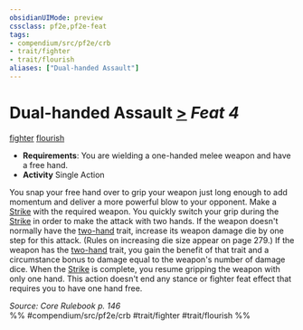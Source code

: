 ```yaml
---
obsidianUIMode: preview
cssclass: pf2e,pf2e-feat
tags:
- compendium/src/pf2e/crb
- trait/fighter
- trait/flourish
aliases: ["Dual-handed Assault"]
---
```

# Dual-handed Assault  [>](/rules/core-rulebook/chapter-9-playing-the-game.md#Actions "Single Action") *Feat 4*  
[fighter](/rules/traits/fighter.md)  [flourish](/rules/traits/flourish.md)  

- **Requirements**: You are wielding a one-handed melee weapon and have a free hand.
- **Activity** Single Action

You snap your free hand over to grip your weapon just long enough to add momentum and deliver a more powerful blow to your opponent. Make a [Strike](/rules/actions/strike.md) with the required weapon. You quickly switch your grip during the [Strike](/rules/actions/strike.md) in order to make the attack with two hands. If the weapon doesn't normally have the [two-hand](/rules/traits/two-hand.md) trait, increase its weapon damage die by one step for this attack. (Rules on increasing die size appear on page 279.) If the weapon has the [two-hand](/rules/traits/two-hand.md) trait, you gain the benefit of that trait and a circumstance bonus to damage equal to the weapon's number of damage dice. When the [Strike](/rules/actions/strike.md) is complete, you resume gripping the weapon with only one hand. This action doesn't end any stance or fighter feat effect that requires you to have one hand free.

*Source: Core Rulebook p. 146*  
%% #compendium/src/pf2e/crb #trait/fighter #trait/flourish %%
